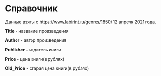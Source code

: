 # Справочник

Данные взяты с https://www.labirint.ru/genres/1850/ 12 апреля 2021 года.

**Title** - название произведения

**Author** - автор произведения

**Publisher** - издатель книги

**Price** - цена книги(в рублях)

**Old_Price** - старая цена книги(в рублях)
